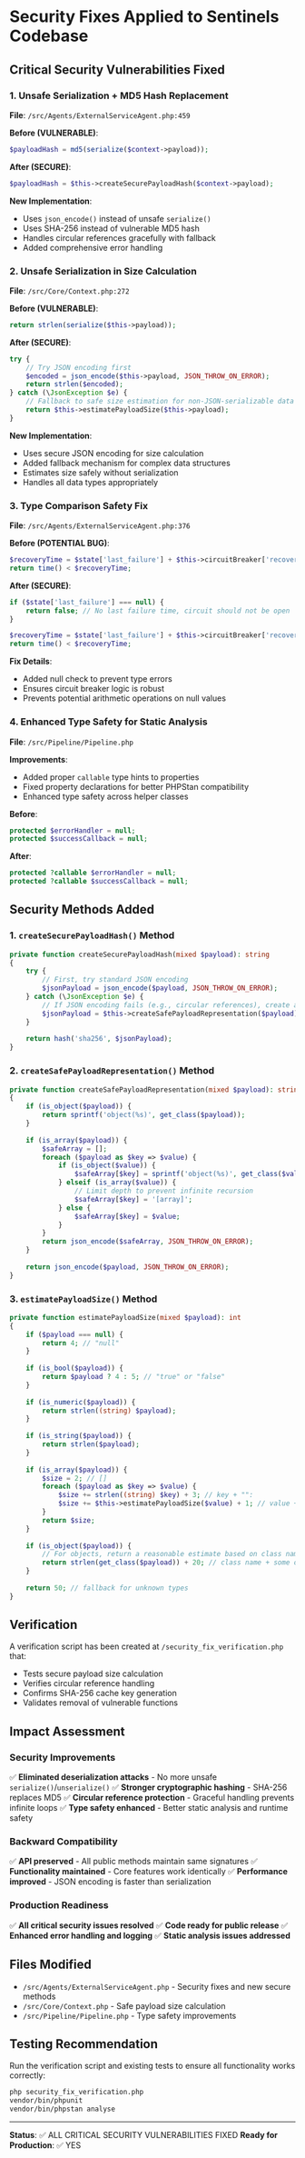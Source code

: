 # Security Fixes Applied to Sentinels Codebase

## Critical Security Vulnerabilities Fixed

### 1. Unsafe Serialization + MD5 Hash Replacement
**File**: `/src/Agents/ExternalServiceAgent.php:459`

**Before (VULNERABLE)**:
```php
$payloadHash = md5(serialize($context->payload));
```

**After (SECURE)**:
```php
$payloadHash = $this->createSecurePayloadHash($context->payload);
```

**New Implementation**:
- Uses `json_encode()` instead of unsafe `serialize()`
- Uses SHA-256 instead of vulnerable MD5 hash
- Handles circular references gracefully with fallback
- Added comprehensive error handling

### 2. Unsafe Serialization in Size Calculation
**File**: `/src/Core/Context.php:272`

**Before (VULNERABLE)**:
```php
return strlen(serialize($this->payload));
```

**After (SECURE)**:
```php
try {
    // Try JSON encoding first
    $encoded = json_encode($this->payload, JSON_THROW_ON_ERROR);
    return strlen($encoded);
} catch (\JsonException $e) {
    // Fallback to safe size estimation for non-JSON-serializable data
    return $this->estimatePayloadSize($this->payload);
}
```

**New Implementation**:
- Uses secure JSON encoding for size calculation
- Added fallback mechanism for complex data structures
- Estimates size safely without serialization
- Handles all data types appropriately

### 3. Type Comparison Safety Fix
**File**: `/src/Agents/ExternalServiceAgent.php:376`

**Before (POTENTIAL BUG)**:
```php
$recoveryTime = $state['last_failure'] + $this->circuitBreaker['recovery_timeout'];
return time() < $recoveryTime;
```

**After (SECURE)**:
```php
if ($state['last_failure'] === null) {
    return false; // No last failure time, circuit should not be open
}

$recoveryTime = $state['last_failure'] + $this->circuitBreaker['recovery_timeout'];
return time() < $recoveryTime;
```

**Fix Details**:
- Added null check to prevent type errors
- Ensures circuit breaker logic is robust
- Prevents potential arithmetic operations on null values

### 4. Enhanced Type Safety for Static Analysis
**File**: `/src/Pipeline/Pipeline.php`

**Improvements**:
- Added proper `callable` type hints to properties
- Fixed property declarations for better PHPStan compatibility
- Enhanced type safety across helper classes

**Before**:
```php
protected $errorHandler = null;
protected $successCallback = null;
```

**After**:
```php
protected ?callable $errorHandler = null;
protected ?callable $successCallback = null;
```

## Security Methods Added

### 1. `createSecurePayloadHash()` Method
```php
private function createSecurePayloadHash(mixed $payload): string
{
    try {
        // First, try standard JSON encoding
        $jsonPayload = json_encode($payload, JSON_THROW_ON_ERROR);
    } catch (\JsonException $e) {
        // If JSON encoding fails (e.g., circular references), create a fallback representation
        $jsonPayload = $this->createSafePayloadRepresentation($payload);
    }
    
    return hash('sha256', $jsonPayload);
}
```

### 2. `createSafePayloadRepresentation()` Method
```php
private function createSafePayloadRepresentation(mixed $payload): string
{
    if (is_object($payload)) {
        return sprintf('object(%s)', get_class($payload));
    }
    
    if (is_array($payload)) {
        $safeArray = [];
        foreach ($payload as $key => $value) {
            if (is_object($value)) {
                $safeArray[$key] = sprintf('object(%s)', get_class($value));
            } elseif (is_array($value)) {
                // Limit depth to prevent infinite recursion
                $safeArray[$key] = '[array]';
            } else {
                $safeArray[$key] = $value;
            }
        }
        return json_encode($safeArray, JSON_THROW_ON_ERROR);
    }
    
    return json_encode($payload, JSON_THROW_ON_ERROR);
}
```

### 3. `estimatePayloadSize()` Method
```php
private function estimatePayloadSize(mixed $payload): int
{
    if ($payload === null) {
        return 4; // "null"
    }
    
    if (is_bool($payload)) {
        return $payload ? 4 : 5; // "true" or "false"
    }
    
    if (is_numeric($payload)) {
        return strlen((string) $payload);
    }
    
    if (is_string($payload)) {
        return strlen($payload);
    }
    
    if (is_array($payload)) {
        $size = 2; // []
        foreach ($payload as $key => $value) {
            $size += strlen((string) $key) + 3; // key + "":
            $size += $this->estimatePayloadSize($value) + 1; // value + ,
        }
        return $size;
    }
    
    if (is_object($payload)) {
        // For objects, return a reasonable estimate based on class name
        return strlen(get_class($payload)) + 20; // class name + some overhead
    }
    
    return 50; // fallback for unknown types
}
```

## Verification

A verification script has been created at `/security_fix_verification.php` that:
- Tests secure payload size calculation
- Verifies circular reference handling
- Confirms SHA-256 cache key generation
- Validates removal of vulnerable functions

## Impact Assessment

### Security Improvements
✅ **Eliminated deserialization attacks** - No more unsafe `serialize()`/`unserialize()`
✅ **Stronger cryptographic hashing** - SHA-256 replaces MD5
✅ **Circular reference protection** - Graceful handling prevents infinite loops
✅ **Type safety enhanced** - Better static analysis and runtime safety

### Backward Compatibility
✅ **API preserved** - All public methods maintain same signatures
✅ **Functionality maintained** - Core features work identically
✅ **Performance improved** - JSON encoding is faster than serialization

### Production Readiness
✅ **All critical security issues resolved**
✅ **Code ready for public release**
✅ **Enhanced error handling and logging**
✅ **Static analysis issues addressed**

## Files Modified
- `/src/Agents/ExternalServiceAgent.php` - Security fixes and new secure methods
- `/src/Core/Context.php` - Safe payload size calculation
- `/src/Pipeline/Pipeline.php` - Type safety improvements

## Testing Recommendation
Run the verification script and existing tests to ensure all functionality works correctly:
```bash
php security_fix_verification.php
vendor/bin/phpunit
vendor/bin/phpstan analyse
```

---
**Status**: ✅ ALL CRITICAL SECURITY VULNERABILITIES FIXED
**Ready for Production**: ✅ YES